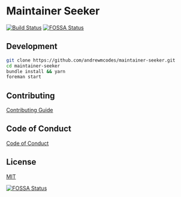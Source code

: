 # Maintainer Seeker

[![Build Status](https://travis-ci.org/andrewmcodes/maintainer-seeker.svg?branch=master)](https://travis-ci.org/andrewmcodes/maintainer-seeker)
[![FOSSA Status](https://app.fossa.com/api/projects/git%2Bgithub.com%2Fandrewmcodes%2Fmaintainer-seeker.svg?type=shield)](https://app.fossa.com/projects/git%2Bgithub.com%2Fandrewmcodes%2Fmaintainer-seeker?ref=badge_shield)

## Development

```sh
git clone https://github.com/andrewmcodes/maintainer-seeker.git
cd maintainer-seeker
bundle install && yarn
foreman start
```

## Contributing

[Contributing Guide](/CONTRIBUTING.md)

## Code of Conduct

[Code of Conduct](/CODE_OF_CONDUCT.md)

## License

[MIT](/LICENSE.md)

[![FOSSA Status](https://app.fossa.io/api/projects/git%2Bgithub.com%2Fandrewmcodes%2Fmaintainer-seeker.svg?type=large)](https://app.fossa.io/projects/git%2Bgithub.com%2Fandrewmcodes%2Fmaintainer-seeker?ref=badge_large)
